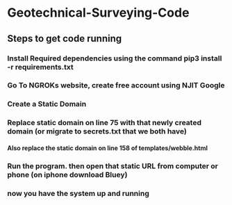 # Geotechnical-Surveying-Code

## Steps to get code running
### Install Required dependencies using the command pip3 install -r requirements.txt
### Go To NGROKs website, create free account using NJIT Google
### Create a Static Domain
### Replace static domain on line 75 with that newly created domain (or migrate to secrets.txt that we both have)
#### Also replace the static domain on line 158 of templates/webble.html
### Run the program. then open that static URL from computer or phone (on iphone download Bluey)
### now you have the system up and running